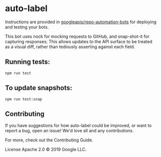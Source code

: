 # auto-label

Instructions are provided in [googleapis/repo-automation-bots](https://github.com/googleapis/repo-automation-bots/blob/master/README.md) for deploying and testing your bots.

This bot uses nock for mocking requests to GitHub, and snap-shot-it for capturing responses; This allows updates to the API surface to be treated as a visual diff, rather than tediously asserting against each field.

## Running tests:

`npm run test`

## To update snapshots:

`npm run test:snap`

## Contributing

If you have suggestions for how auto-label could be improved, or want to report a bug, open an issue! We'd love all and any contributions.

For more, check out the Contributing Guide.

License
Apache 2.0 © 2019 Google LLC.